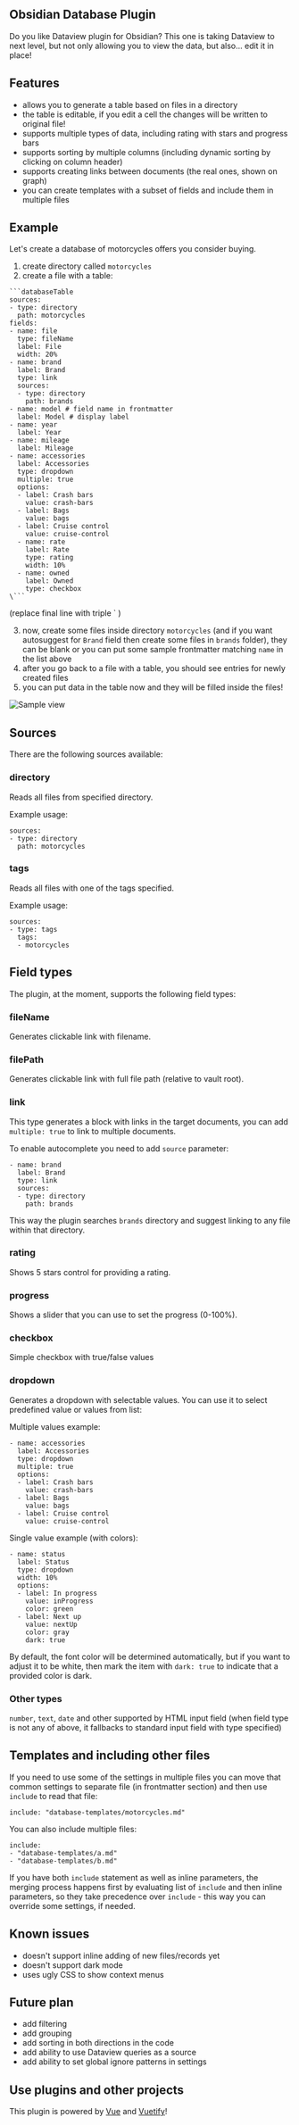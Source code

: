 ## Obsidian Database Plugin

Do you like Dataview plugin for Obsidian? This one is taking Dataview to next level, but not only allowing you to view the data, but also... edit it in place!

## Features

- allows you to generate a table based on files in a directory
- the table is editable, if you edit a cell the changes will be written to original file!
- supports multiple types of data, including rating with stars and progress bars
- supports sorting by multiple columns (including dynamic sorting by clicking on column header)
- supports creating links between documents (the real ones, shown on graph)
- you can create templates with a subset of fields and include them in multiple files

## Example

Let's create a database of motorcycles offers you consider buying.

1. create directory called `motorcycles`
2. create a file with a table:

```
```databaseTable
sources:
- type: directory
  path: motorcycles
fields:
- name: file
  type: fileName
  label: File
  width: 20%
- name: brand
  label: Brand
  type: link
  sources:
  - type: directory
    path: brands
- name: model # field name in frontmatter
  label: Model # display label
- name: year
  label: Year
- name: mileage
  label: Mileage
- name: accessories
  label: Accessories
  type: dropdown
  multiple: true
  options:
  - label: Crash bars
    value: crash-bars
  - label: Bags
    value: bags
  - label: Cruise control
    value: cruise-control
  - name: rate
    label: Rate
    type: rating
    width: 10%
  - name: owned
    label: Owned
    type: checkbox
\```
```
(replace final line with triple ` )

3. now, create some files inside directory `motorcycles` (and if you want autosuggest for `Brand` field then create some files in `brands` folder), they can be blank or you can put some sample frontmatter matching `name` in the list above
4. after you go back to a file with a table, you should see entries for newly created files
5. you can put data in the table now and they will be filled inside the files!

![Sample view](assets/motorcycles-db.png)

## Sources

There are the following sources available:
### directory

Reads all files from specified directory.

Example usage:

```
sources:
- type: directory
  path: motorcycles
```

### tags

Reads all files with one of the tags specified.

Example usage:

```
sources:
- type: tags
  tags:
  - motorcycles
```

## Field types

The plugin, at the moment, supports the following field types:

### fileName

Generates clickable link with filename.
### filePath

Generates clickable link with full file path (relative to vault root).

### link

This type generates a block with links in the target documents, you can add `multiple: true` to link to multiple documents.

To enable autocomplete you need to add `source` parameter:

```
- name: brand
  label: Brand
  type: link
  sources:
  - type: directory
    path: brands
```

This way the plugin searches `brands` directory and suggest linking to any file within that directory.

### rating

Shows 5 stars control for providing a rating.

### progress

Shows a slider that you can use to set the progress  (0-100%).

### checkbox

Simple checkbox with true/false values

### dropdown

Generates a dropdown with selectable values. You can use it to select predefined value or values from list:

Multiple values example:

```
- name: accessories
  label: Accessories
  type: dropdown
  multiple: true
  options:
  - label: Crash bars
    value: crash-bars
  - label: Bags
    value: bags
  - label: Cruise control
    value: cruise-control
```

Single value example (with colors):

```
- name: status
  label: Status
  type: dropdown
  width: 10%
  options:
  - label: In progress
    value: inProgress
    color: green
  - label: Next up
    value: nextUp
    color: gray
    dark: true
```

By default, the font color will be determined automatically, but if you want to adjust it to be white, then mark the item with `dark: true` to indicate that a provided color is dark.

### Other types

`number`, `text`, `date` and other supported by HTML input field (when field type is not any of above, it fallbacks to standard input field with type specified)

## Templates and including other files

If you need to use some of the settings in multiple files you can move that common settings to separate file (in frontmatter section) and then use `include` to read that file:

```
include: "database-templates/motorcycles.md"
```

You can also include multiple files:

```
include:
- "database-templates/a.md"
- "database-templates/b.md"
```

If you have both `include` statement as well as inline parameters, the merging process happens first by evaluating list of `include` and then inline parameters, so they take precedence over `include` - this way you can override some settings, if needed.

## Known issues

- doesn't support inline adding of new files/records yet
- doesn't support dark mode
- uses ugly CSS to show context menus

## Future plan
- add filtering
- add grouping
- add sorting in both directions in the code
- add ability to use Dataview queries as a source
- add ability to set global ignore patterns in settings

## Use plugins and other projects

This plugin is powered by [Vue](https://github.com/vuejs/vue) and [Vuetify](https://github.com/vuetifyjs/vuetify)!